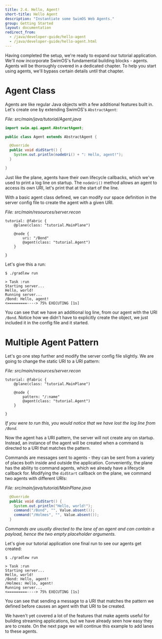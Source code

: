 ```yaml
---
title: 2.4. Hello, Agent!
short-title: Hello Agent
description: "Instantiate some SwimOS Web Agents."
group: Getting Started
layout: documentation
redirect_from:
  - /java/developer-guide/hello-agent
  - /java/developer-guide/hello-agent.html
---
```


Having completed the setup, we're ready to expand our tutorial application.
We'll now incorporate SwimOS's fundamental building blocks - agents.
Agents will be thoroughly covered in a dedicated chapter.
To help you start using agents, we'll bypass certain details until that chapter.

# Agent Class

Agents are like regular Java objects with a few additional features built in.
Let's create one by extending SwimOS's `AbstractAgent`:

_File: src/main/java/tutorial/Agent.java_

```java
import swim.api.agent.AbstractAgent;

public class Agent extends AbstractAgent {

  @Override
  public void didStart() {
    System.out.println(nodeUri() + ": Hello, agent!");
  }

}
```

Just like the plane, agents have their own lifecycle callbacks, which we've used to print a log line on startup.
The `nodeUri()` method allows an agent to access its own URI, let's print that at the start of the line.

With a basic agent class defined, we can modify our space definition in the server config file to create the agent with a given URI.

_File: src/main/resources/server.recon_

```text
tutorial: @fabric {
    @plane(class: "tutorial.MainPlane")

    @node {
        uri: "/Bond"
        @agent(class: "tutorial.Agent")
    }

}
```

Let's give this a run:

```text
$ ./gradlew run

> Task :run
Starting server...
Hello, world!
Running server...
/Bond: Hello, agent!
<=========----> 75% EXECUTING [1s]
```

You can see that we have an additional log line, from our agent with the URI `/Bond`.
Notice how we didn't have to explicitly create the object, we just included it in the config file and it started.

# Multiple Agent Pattern

Let's go one step further and modify the server config file slightly.
We are going to change the static URI to a URI pattern:

_File: src/main/resources/server.recon_

```text
tutorial: @fabric {
    @plane(class: "tutorial.MainPlane")

    @node {
        pattern: "/:name"
        @agent(class: "tutorial.Agent")
    }

}
```

_If you were to run this, you would notice that we have lost the log line from `/Bond`._

Now the agent has a URI pattern, the server will not create any on startup.
Instead, an instance of the agent will be created when a command is directed to a URI that matches the pattern.

Commands are messages sent to agents - they can be sent from a variety of places both inside and outside the application.
Conveniently, the plane has the ability to command agents, which we already have a lifecycle callback for.
Modifying the `didStart` callback on the plane, we command two agents with different URIs:

_File: src/main/java/tutorial/MainPlane.java_

```java
  @Override
  public void didStart() {
    System.out.println("Hello, world!");
    command("/Bond", "", Value.absent());
    command("/Holmes", "", Value.absent());
  }
```

_Commands are usually directed to the lane of an agent and can contain a payload, hence the two empty placeholder arguments._

Let's give our tutorial application one final run to see our agents get created:

```text
$ ./gradlew run

> Task :run
Starting server...
Hello, world!
/Bond: Hello, agent!
/Holmes: Hello, agent!
Running server...
<=========----> 75% EXECUTING [1s]
```

You can see that sending a message to a URI that matches the pattern we defined before causes an agent with that URI to be created.

We haven't yet covered a lot of the features that make agents useful for building streaming applications, but we have already seen how easy they are to create.
On the next page we will continue this example to add lanes to these agents.
